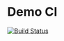 # Demo CI

[![Build Status](https://travis-ci.com/crsanti/masterlemon-ci.svg?branch=master)](https://travis-ci.com/crsanti/masterlemon-ci)
